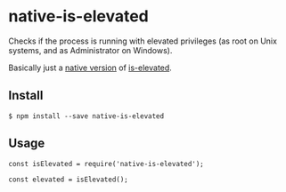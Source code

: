 # native-is-elevated

Checks if the process is running with elevated privileges (as root on Unix systems, and as Administrator on Windows).

Basically just a [native version](https://nodejs.org/api/addons.html) of [is-elevated](https://github.com/sindresorhus/is-elevated).


## Install

```
$ npm install --save native-is-elevated
```


## Usage

```
const isElevated = require('native-is-elevated');

const elevated = isElevated();
```
